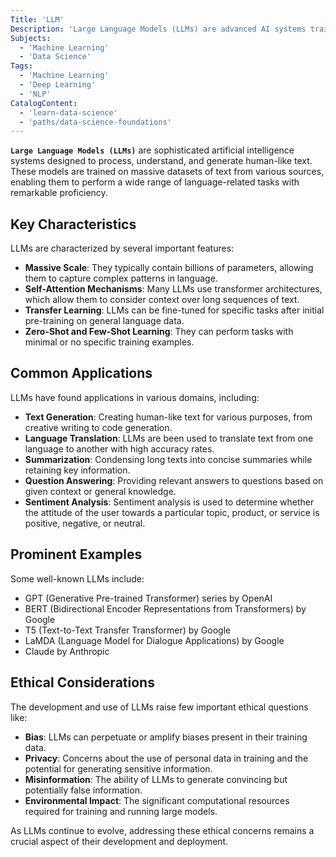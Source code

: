```yaml
---
Title: 'LLM'
Description: 'Large Language Models (LLMs) are advanced AI systems trained on vast amounts of text data to understand and generate human-like text.'
Subjects:
  - 'Machine Learning'
  - 'Data Science'
Tags:
  - 'Machine Learning'
  - 'Deep Learning'
  - 'NLP'
CatalogContent:
  - 'learn-data-science'
  - 'paths/data-science-foundations'
---
```


**`Large Language Models (LLMs)`** are sophisticated artificial intelligence systems designed to process, understand, and generate human-like text. These models are trained on massive datasets of text from various sources, enabling them to perform a wide range of language-related tasks with remarkable proficiency.

## Key Characteristics

LLMs are characterized by several important features:

- **Massive Scale**: They typically contain billions of parameters, allowing them to capture complex patterns in language.
- **Self-Attention Mechanisms**: Many LLMs use transformer architectures, which allow them to consider context over long sequences of text.
- **Transfer Learning**: LLMs can be fine-tuned for specific tasks after initial pre-training on general language data.
- **Zero-Shot and Few-Shot Learning**: They can perform tasks with minimal or no specific training examples.

## Common Applications

LLMs have found applications in various domains, including:

- **Text Generation**: Creating human-like text for various purposes, from creative writing to code generation.
- **Language Translation**: LLMs are been used to translate text from one language to another with high accuracy rates.
- **Summarization**: Condensing long texts into concise summaries while retaining key information.
- **Question Answering**: Providing relevant answers to questions based on given context or general knowledge.
- **Sentiment Analysis**: Sentiment analysis is used to determine whether the attitude of the user towards a particular topic, product, or service is positive, negative, or neutral.

## Prominent Examples

Some well-known LLMs include:

- GPT (Generative Pre-trained Transformer) series by OpenAI
- BERT (Bidirectional Encoder Representations from Transformers) by Google
- T5 (Text-to-Text Transfer Transformer) by Google
- LaMDA (Language Model for Dialogue Applications) by Google
- Claude by Anthropic

## Ethical Considerations

The development and use of LLMs raise few important ethical questions like:

- **Bias**: LLMs can perpetuate or amplify biases present in their training data.
- **Privacy**: Concerns about the use of personal data in training and the potential for generating sensitive information.
- **Misinformation**: The ability of LLMs to generate convincing but potentially false information.
- **Environmental Impact**: The significant computational resources required for training and running large models.

As LLMs continue to evolve, addressing these ethical concerns remains a crucial aspect of their development and deployment.
